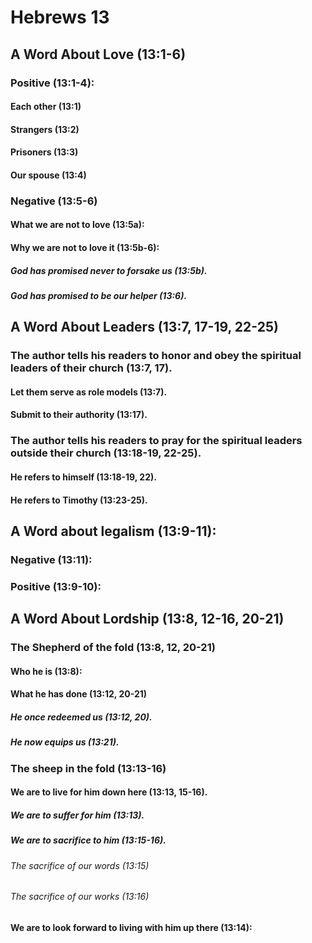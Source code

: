 ---
---
# Hebrews 13 
## A Word About Love (13:1-6) 
###  Positive (13:1-4): 
####  Each other (13:1) 
####  Strangers (13:2) 
####  Prisoners (13:3) 
####  Our spouse (13:4) 
###  Negative (13:5-6) 
####  What we are not to love (13:5a): 
####  Why we are not to love it (13:5b-6): 
#####  God has promised never to forsake us (13:5b). 
#####  God has promised to be our helper (13:6). 
## A Word About Leaders (13:7, 17-19, 22-25) 
###  The author tells his readers to honor and obey the spiritual leaders of their church (13:7, 17). 
####  Let them serve as role models (13:7). 
####  Submit to their authority (13:17). 
###  The author tells his readers to pray for the spiritual leaders outside their church (13:18-19, 22-25). 
####  He refers to himself (13:18-19, 22). 
####  He refers to Timothy (13:23-25). 
## A Word about legalism (13:9-11): 
###  Negative (13:11): 
###  Positive (13:9-10): 
## A Word About Lordship (13:8, 12-16, 20-21) 
###  The Shepherd of the fold (13:8, 12, 20-21) 
####  Who he is (13:8): 
####  What he has done (13:12, 20-21) 
#####  He once redeemed us (13:12, 20). 
#####  He now equips us (13:21). 
###  The sheep in the fold (13:13-16) 
####  We are to live for him down here (13:13, 15-16). 
#####  We are to suffer for him (13:13). 
#####  We are to sacrifice to him (13:15-16). 
######  The sacrifice of our words (13:15) 
######  The sacrifice of our works (13:16) 
####  We are to look forward to living with him up there (13:14):
